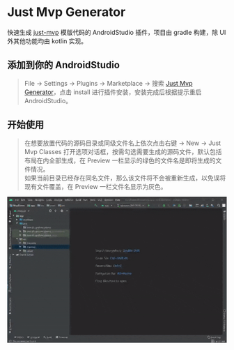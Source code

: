 # Just Mvp Generator
快速生成 [just-mvp](https://github.com/groooooomit/just-mvp) 模版代码的 AndroidStudio 插件，项目由 gradle 构建，除 UI 外其他功能均由 kotlin 实现。

## 添加到你的 AndroidStudio
> File -> Settings -> Plugins -> Marketplace -> 搜索 [Just Mvp Generator](https://plugins.jetbrains.com/plugin/14273-just-mvp-generator)，点击 install 进行插件安装，安装完成后根据提示重启 AndroidStudio。

## 开始使用
> 在想要放置代码的源码目录或同级文件名上依次点击右键 -> New -> Just Mvp Classes 打开选项对话框，按需勾选需要生成的源码文件，默认包括布局在内全部生成，在 Preview 一栏显示的绿色的文件名是即将生成的文件情况。  
如果当前目录已经存在同名文件，那么该文件将不会被重新生成，以免误将现有文件覆盖，在 Preview 一栏文件名显示为灰色。  

![一键生成 MVP 模板代码](https://raw.githubusercontent.com/groooooomit/just-mvp-plugin/master/screenshots/just-mvp-plugin-demo.gif)
